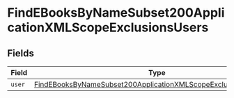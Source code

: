 # FindEBooksByNameSubset200ApplicationXMLScopeExclusionsUsers


## Fields

| Field                                                                                                                                                         | Type                                                                                                                                                          | Required                                                                                                                                                      | Description                                                                                                                                                   |
| ------------------------------------------------------------------------------------------------------------------------------------------------------------- | ------------------------------------------------------------------------------------------------------------------------------------------------------------- | ------------------------------------------------------------------------------------------------------------------------------------------------------------- | ------------------------------------------------------------------------------------------------------------------------------------------------------------- |
| `user`                                                                                                                                                        | [FindEBooksByNameSubset200ApplicationXMLScopeExclusionsUsersUser](../../models/operations/findebooksbynamesubset200applicationxmlscopeexclusionsusersuser.md) | :heavy_minus_sign:                                                                                                                                            | N/A                                                                                                                                                           |